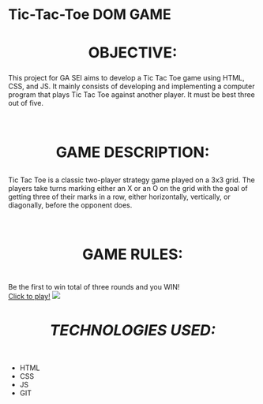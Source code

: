 <h1>Tic-Tac-Toe DOM GAME</h1>
<h2 style="text-align: center; font-size: 30px">OBJECTIVE:</h2>
    <p>This project for GA SEI aims to develop a Tic Tac Toe game using HTML, CSS, and JS.
    It mainly consists of developing and implementing a computer program that plays Tic Tac Toe against another player. 
    It must be best three out of five.</p>
    <br>
<h3 style="text-align: center; font-size: 30px">GAME DESCRIPTION:</h3>
    <p>Tic Tac Toe  is a classic two-player strategy game played on a 3x3 grid. The players take turns marking either 
    an X or an O on the grid with the goal of getting three of their marks in a row, either horizontally, vertically, 
    or diagonally, before the opponent does.</p>
    <br>
<h4 style="text-align: center; font-size: 30px">GAME RULES:</h4>
    Be the first to win total of three rounds and you WIN!<br>
    <a href="https://tictactoe-jmb.netlify.app"> Click to play!</a>
    <img src="https://i.imgur.com/5wwrV1k.png">
    
<br>
<h5 style="text-align: center; font-size: 30px">TECHNOLOGIES USED:</h5>
    <ul>
    <li>HTML</li>
    <li>CSS</li>
    <li>JS</li>
    <li>GIT</li>
    </ul>
  


